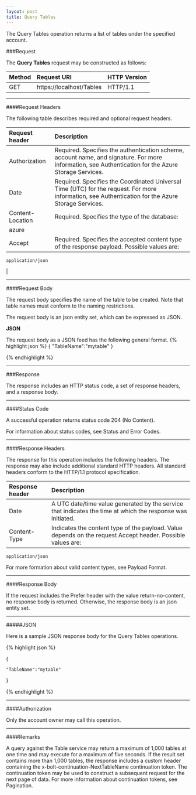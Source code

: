 ```yaml
---
layout: post
title: Query Tables
---
```


The Query Tables operation returns a list of tables under the specified account.

###Request

The **Query Tables** request may be constructed as follows:

| Method        | Request URI   | HTTP Version  |
| :------------- |:-------------| :-------------|
| GET           | https://localhost/Tables | HTTP/1.1|

----
####Request Headers

The following table describes required and optional request headers.
 
| Request header 	| Description |
|:-------------------|:------------|
|Authorization | Required. Specifies the authentication scheme, account name, and signature. For more information, see Authentication for the Azure Storage Services. |
|Date | Required. Specifies the Coordinated Universal Time (UTC) for the request. For more information, see Authentication for the Azure Storage Services. |
|Content-Location | Required. Specifies the type of the database:
    azure  |
| Accept |  Required. Specifies the accepted content type of the response payload. Possible values are:
    application/json
|

----
####Request Body

The request body specifies the name of the table to be created. Note that table names must conform to the naming restrictions.

The request body is an json entity set, which can be expressed as JSON. 

**JSON**

The request body as a JSON feed has the following general format.
{% highlight json %}
{ 
    "TableName":"mytable"
}

{% endhighlight %}

----

###Response

The response includes an HTTP status code, a set of response headers, and a response body.

----
####Status Code

A successful operation returns status code 204 (No Content).

For information about status codes, see Status and Error Codes.

----

####Response Headers

The response for this operation includes the following headers. The response may also include additional standard HTTP headers. All standard headers conform to the HTTP/1.1 protocol specification.
 
| Response header |	Description |
| :--------------- | :----------- |
| Date | A UTC date/time value generated by the service that indicates the time at which the response was initiated. |
| Content-Type | Indicates the content type of the payload. Value depends on the request Accept header. Possible values are:

    application/json

For more formation about valid content types, see Payload Format.

----

####Response Body

If the request includes the Prefer header with the value return-no-content, no response body is returned. Otherwise, the response body is an json entity set.

----

#####JSON

Here is a sample JSON response body for the Query Tables operations.


{% highlight json %}

{

    "TableName":"mytable"

}

{% endhighlight %}

----

####Authorization

Only the account owner may call this operation.

----

####Remarks

A query against the Table service may return a maximum of 1,000 tables at one time and may execute for a maximum of five seconds. If the result set contains more than 1,000 tables, the response includes a custom header containing the x-bolt-continuation-NextTableName continuation token. The continuation token may be used to construct a subsequent request for the next page of data. For more information about continuation tokens, see Pagination.
